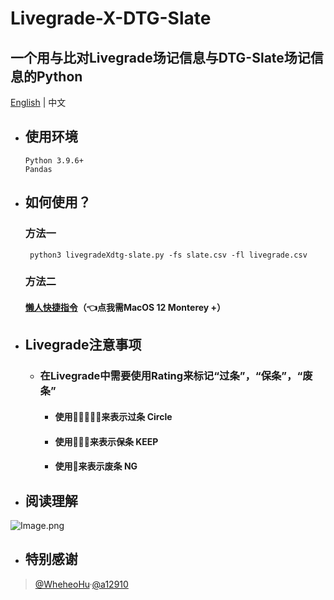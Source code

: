# Livegrade-X-DTG-Slate

一个用与比对Livegrade场记信息与DTG-Slate场记信息的Python
---

[English](./README.md) | 中文


- ## 使用环境

      Python 3.9.6+
      Pandas

- ## 如何使用？
     ### 方法一

       python3 livegradeXdtg-slate.py -fs slate.csv -fl livegrade.csv

    ### 方法二
    #### [懒人快捷指令](https://www.icloud.com/shortcuts/9efbba52180a42ec971afc7519c2946d)（👈点我需MacOS 12 Monterey +）
         

- ## Livegrade注意事项
   - ### 在Livegrade中需要使用Rating来标记“过条”，“保条”，“废条”
      - #### 使用🌟🌟🌟🌟🌟来表示过条 Circle
      - #### 使用🌟🌟🌟来表示保条 KEEP
      - #### 使用🌟来表示废条 NG

- ## 阅读理解

![Image.png](https://res.craft.do/user/full/69e79654-3209-1fb2-a0b1-6e6353d11c7f/doc/F754BB7C-893F-4F4F-A544-2B31F659DD86/FC20AE30-06F7-45DD-8D89-60AE7284EF0E_2/vxRPf1pbP0zpsa82vPrvBDDNqwpZT3Hkxe39xwTTDfAz/Image.png)

- ## 特别感谢
> [@WheheoHu](https://github.com/WheheoHu)·[@a12910](https://github.com/a12910)